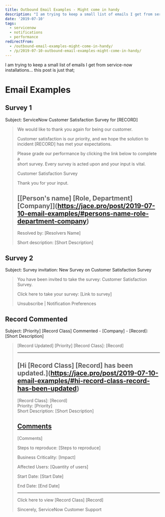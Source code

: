 ```yaml
---
title: Outbound Email Examples - Might come in handy
description: "I am trying to keep a small list of emails I get from service-now\\\r\ninstallations... this post is just that;\r\n\r\n# Email Examples\r\n\r\n## Survey 1\r\n\r\nSubject: S..."
date: '2019-07-10'
tags:
  - servicenow
  - notifications
  - performance
redirectFrom:
  - /outbound-email-examples-might-come-in-handy/
  - /p/2019-07-10-outbound-email-examples-might-come-in-handy/
---
```


<!--StartFragment-->

I am trying to keep a small list of emails I get from service-now\
installations... this post is just that;

# Email Examples

## Survey 1

Subject: ServiceNow Customer Satisfaction Survey for \[RECORD]

> We would like to thank you again for being our customer.
>
> Customer satisfaction is our priority, and we hope the solution to\
> incident \[RECORD] has met your expectations.
>
> Please grade our performance by clicking the link below to complete a\
> short survey. Every survey is acted upon and your input is vital.
>
> Customer Satisfaction Survey
>
> Thank you for your input.
>
> ## [\[Person's name] \[Role, Department] \[Company]](https://jace.pro/post/2019-07-10-email-examples/#persons-name-role-department-company)
>
> Resolved by: \[Resolvers Name]
>
> Short description: \[Short Description]

## Survey 2

Subject: Survey invitation: New Survey on Customer Satisfaction Survey

> You have been invited to take the survey: Customer Satisfaction\
> Survey.
>
> Click here to take your survey: \[Link to survey]
>
> Unsubscribe | Notification Preferences

## Record Commented

Subject: \[Priority] \[Record Class] Commented - \[Company] - \[Record]: \[Short Description]

> \[Record Updated] \[Priority] \[Record Class]: \[Record]
>
> - - -
>
> ## [Hi \[Record Class] \[Record] has been updated.](https://jace.pro/post/2019-07-10-email-examples/#hi-record-class-record-has-been-updated)
>
> \[Record Class]: \[Record]\
> Priority: \[Priority]\
> Short Description: \[Short Description]
>
> ## [Comments](https://jace.pro/post/2019-07-10-email-examples/#comments)
>
> \[Comments]
>
> Steps to reproduce: \[Steps to reproduce]
>
> Business Criticality: \[Impact]
>
> Affected Users: \[Quantity of users]
>
> Start Date: \[Start Date]
>
> End Date: \[End Date]
>
> - - -
>
> Click here to view \[Record Class] \[Record]
>
> Sincerely, ServiceNow Customer Support

<!--EndFragment-->